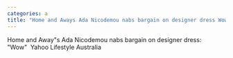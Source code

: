 ```yaml
---
categories: a
title: "Home and Aways Ada Nicodemou nabs bargain on designer dress Wow  Yahoo Lifestyle Australia"
---
```

Home and Away"s Ada Nicodemou nabs bargain on designer dress: "Wow"&nbsp;&nbsp;Yahoo Lifestyle Australia